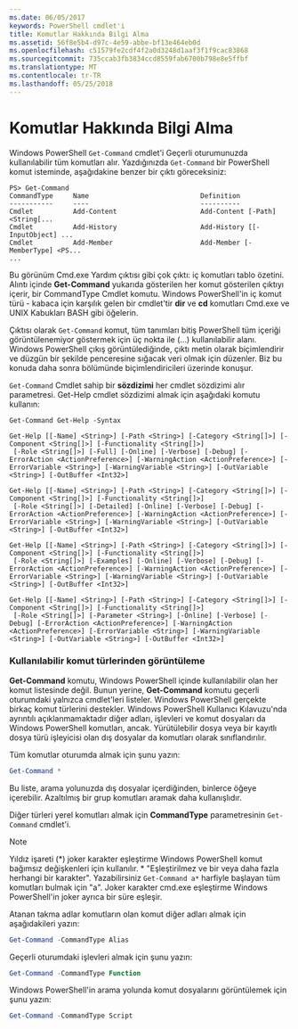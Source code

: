 ```yaml
---
ms.date: 06/05/2017
keywords: PowerShell cmdlet'i
title: Komutlar Hakkında Bilgi Alma
ms.assetid: 56f8e5b4-d97c-4e59-abbe-bf13e464eb0d
ms.openlocfilehash: c51579fe2cdf4f2a0d3248d1aaf3f1f9cac83868
ms.sourcegitcommit: 735ccab3fb3834ccd8559fab6700b798e8e5ffbf
ms.translationtype: MT
ms.contentlocale: tr-TR
ms.lasthandoff: 05/25/2018
---
```

# <a name="getting-information-about-commands"></a>Komutlar Hakkında Bilgi Alma
Windows PowerShell `Get-Command` cmdlet'i Geçerli oturumunuzda kullanılabilir tüm komutları alır. Yazdığınızda `Get-Command` bir PowerShell komut isteminde, aşağıdakine benzer bir çıktı göreceksiniz:

```
PS> Get-Command
CommandType     Name                            Definition
-----------     ----                            ----------
Cmdlet          Add-Content                     Add-Content [-Path] <String[...
Cmdlet          Add-History                     Add-History [[-InputObject] ...
Cmdlet          Add-Member                      Add-Member [-MemberType] <PS...
...
```

Bu görünüm Cmd.exe Yardım çıktısı gibi çok çıktı: iç komutları tablo özetini. Alıntı içinde **Get-Command** yukarıda gösterilen her komut gösterilen çıktıyı içerir, bir CommandType Cmdlet komutu. Windows PowerShell'in iç komut türü - kabaca için karşılık gelen bir cmdlet'tir **dir** ve **cd** komutları Cmd.exe ve UNIX Kabukları BASH gibi öğelerin.

Çıktısı olarak `Get-Command` komut, tüm tanımları bitiş PowerShell tüm içeriği görüntülenemiyor göstermek için üç nokta ile (...) kullanılabilir alanı. Windows PowerShell çıkış görüntülediğinde, çıktı metin olarak biçimlendirir ve düzgün bir şekilde penceresine sığacak veri olmak için düzenler. Biz bu konuda daha sonra bölümünde biçimlendiricileri üzerinde konuşur.

`Get-Command` Cmdlet sahip bir **sözdizimi** her cmdlet sözdizimi alır parametresi. Get-Help cmdlet sözdizimi almak için aşağıdaki komutu kullanın:

```
Get-Command Get-Help -Syntax

Get-Help [[-Name] <String>] [-Path <String>] [-Category <String[]>] [-Component <String[]>] [-Functionality <String[]>]
 [-Role <String[]>] [-Full] [-Online] [-Verbose] [-Debug] [-ErrorAction <ActionPreference>] [-WarningAction <ActionPreference>] [-ErrorVariable <String>] [-WarningVariable <String>] [-OutVariable <String>] [-OutBuffer <Int32>]

Get-Help [[-Name] <String>] [-Path <String>] [-Category <String[]>] [-Component <String[]>] [-Functionality <String[]>]
 [-Role <String[]>] [-Detailed] [-Online] [-Verbose] [-Debug] [-ErrorAction <ActionPreference>] [-WarningAction <ActionPreference>] [-ErrorVariable <String>] [-WarningVariable <String>] [-OutVariable <String>] [-OutBuffer <Int32>]

Get-Help [[-Name] <String>] [-Path <String>] [-Category <String[]>] [-Component <String[]>] [-Functionality <String[]>]
 [-Role <String[]>] [-Examples] [-Online] [-Verbose] [-Debug] [-ErrorAction <ActionPreference>] [-WarningAction <ActionPreference>] [-ErrorVariable <String>] [-WarningVariable <String>] [-OutVariable <String>] [-OutBuffer <Int32>]

Get-Help [[-Name] <String>] [-Path <String>] [-Category <String[]>] [-Component <String[]>] [-Functionality <String[]>]
 [-Role <String[]>] [-Parameter <String>] [-Online] [-Verbose] [-Debug] [-ErrorAction <ActionPreference>] [-WarningAction <ActionPreference>] [-ErrorVariable <String>] [-WarningVariable <String>] [-OutVariable <String>] [-OutBuffer <Int32>]
```

### <a name="displaying-available-command-types"></a>Kullanılabilir komut türlerinden görüntüleme
**Get-Command** komutu, Windows PowerShell içinde kullanılabilir olan her komut listesinde değil. Bunun yerine, **Get-Command** komutu geçerli oturumdaki yalnızca cmdlet'leri listeler. Windows PowerShell gerçekte birkaç komut türlerini destekler. Windows PowerShell Kullanıcı Kılavuzu'nda ayrıntılı açıklanmamaktadır diğer adları, işlevleri ve komut dosyaları da Windows PowerShell komutları, ancak. Yürütülebilir dosya veya bir kayıtlı dosya türü işleyicisi olan dış dosyalar da komutları olarak sınıflandırılır.

Tüm komutlar oturumda almak için şunu yazın:

```powershell
Get-Command *
```

Bu liste, arama yolunuzda dış dosyalar içerdiğinden, binlerce öğeye içerebilir. Azaltılmış bir grup komutları aramak daha kullanışlıdır.

Diğer türleri yerel komutları almak için **CommandType** parametresinin `Get-Command` cmdlet'i.

> [!NOTE]
> Yıldız işareti (\*) joker karakter eşleştirme Windows PowerShell komut bağımsız değişkenleri için kullanılır. \* "Eşleştirilmez ve bir veya daha fazla herhangi bir karakter". Yazabilirsiniz `Get-Command a*` harfiyle başlayan tüm komutları bulmak için "a". Joker karakter cmd.exe eşleştirme Windows PowerShell'in joker ayrıca bir süre eşleşir.

Atanan takma adlar komutların olan komut diğer adları almak için aşağıdakileri yazın:

```powershell
Get-Command -CommandType Alias
```

Geçerli oturumdaki işlevleri almak için şunu yazın:

```powershell
Get-Command -CommandType Function
```

Windows PowerShell'in arama yolunda komut dosyalarını görüntülemek için şunu yazın:

```powershell
Get-Command -CommandType Script
```
